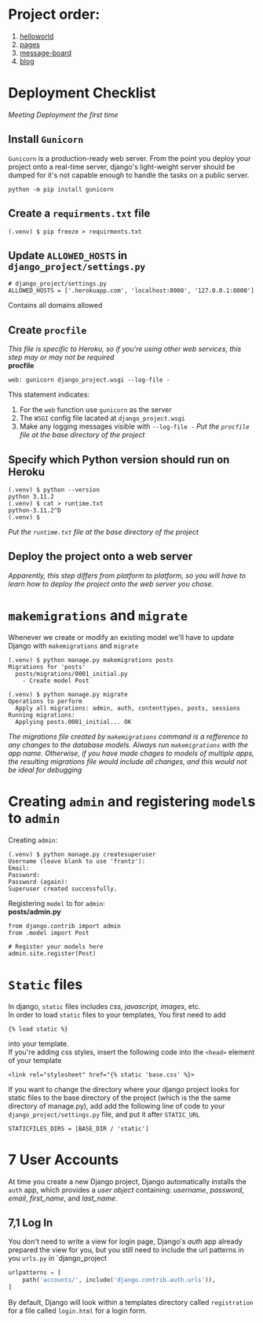 # Project order:
1. [helloworld](https://github.com/Unmovable8911/hello-world)
2. [pages](https://github.com/Unmovable8911/pages)
3. [message-board](https://github.com/Unmovable8911/message-board)
4. [blog](https://github.com/Unmovable8911/blog)
# Deployment Checklist
*Meeting Deployment the first time*
## Install `Gunicorn`
`Gunicorn` is a production-ready web server. From the point you deploy your project onto
a real-time server, django's light-weight server should be dumped for it's not capable
enough to handle the tasks on a public server.  
```
python -m pip install gunicorn
```
## Create a `requirments.txt` file
```
(.venv) $ pip freeze > requirments.txt
```
## Update `ALLOWED_HOSTS` in `django_project/settings.py`
```
# django_project/settings.py
ALLOWED_HOSTS = ['.herokuapp.com', 'localhost:8000', '127.0.0.1:8000']
```  
Contains all domains allowed
## Create `procfile`
*This file is specific to Heroku, so if you're using other web services, this step may
or may not be required*  
**procfile**
```
web: gunicorn django_project.wsgi --log-file -
```  
This statement indicates:  
1. For the `web` function use `gunicorn` as the server
2. The `WSGI` config file lacated at `django_project.wsgi`
3. Make any logging messages visible with `--log-file -`
*Put the `procfile` file at the base directory of the project*
## Specify which Python version should run on Heroku
```
(.venv) $ python --version
python 3.11.2
(.venv) $ cat > runtime.txt
python-3.11.2^D
(.venv) $
```  
*Put the `runtime.txt` file at the base directory of the project*
## Deploy the project onto a web server
*Apparently, this step differs from platform to platform, so you will have to learn how
to deploy the project onto the web server you chose.*

# `makemigrations` and `migrate`
Whenever we create or modify an existing model we'll have to update Django with
`makemigrations` and `migrate`  
```
(.venv) $ python manage.py makemigrations posts
Migrations for 'posts'
  posts/migrations/0001_initial.py
    - Create model Post

(.venv) $ python manage.py migrate
Operations to perform
  Apply all migrations: admin, auth, contenttypes, posts, sessions
Running migrations:
  Applying posts.0001_initial... OK
```  
*The migrations file created by `makemigrations` command is a refference to any changes
to the database models.*
*Always run `makemigrations` with the app name. Otherwise, if you have made chages to
models of multiple apps, the resulting migrations file would include all changes, and this
would not be ideal for debugging*

# Creating `admin` and registering `model`s to `admin`
Creating `admin`:  
```
(.venv) $ python manage.py createsuperuser
Username (leave blank to use 'frantz'): 
Email: 
Password: 
Password (again):
Superuser created successfully.
```  
Registering `model` to for `admin`:  
**posts/admin.py**
```
from django.contrib import admin
from .model import Post

# Register your models here
admin.site.register(Post)
```  

# `Static` files
In django, `static` files includes *css, javascript, images*, etc.  
In order to load `static` files to your templates, You first need to add  
```
{% load static %}
```  
into your template.  
If you're adding css styles, insert the following code into the `<head>` element of your
template  
```
<link rel="stylesheet" href="{% static 'base.css' %}>
```  
If you want to change the directory where your django project looks for static files to 
the base directory of the project (which is the the same directory of manage.py), add 
add the following line of code to your `django_project/settings.py` file, and put it 
after `STATIC_URL`  
```
STATICFILES_DIRS = [BASE_DIR / 'static']
```

# 7 User Accounts
At time you create a new Django project, Django automatically installs the
`auth` app, which provides a *user object* containing: *username*, *password*,
*email*, *first_name*, and *last_name*.

## 7,1 Log In
You don't need to write a view for login page, Django's *auth* app already
prepared the view for you, but you still need to include the url patterns in
you `urls.py` in `django_project

```python
urlpatterns = [
    path('accounts/', include('django.contrib.auth.urls')),
]
```

By default, Django will look within a templates directory called `registration`
for a file called `login.html` for a login form.
